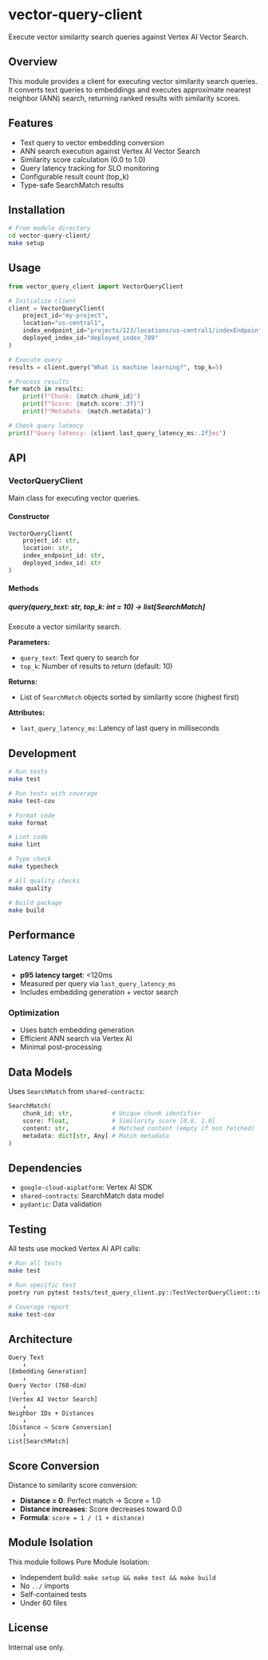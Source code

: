 # vector-query-client

Execute vector similarity search queries against Vertex AI Vector Search.

## Overview

This module provides a client for executing vector similarity search queries. It converts text queries to embeddings and executes approximate nearest neighbor (ANN) search, returning ranked results with similarity scores.

## Features

- Text query to vector embedding conversion
- ANN search execution against Vertex AI Vector Search
- Similarity score calculation (0.0 to 1.0)
- Query latency tracking for SLO monitoring
- Configurable result count (top_k)
- Type-safe SearchMatch results

## Installation

```bash
# From module directory
cd vector-query-client/
make setup
```

## Usage

```python
from vector_query_client import VectorQueryClient

# Initialize client
client = VectorQueryClient(
    project_id="my-project",
    location="us-central1",
    index_endpoint_id="projects/123/locations/us-central1/indexEndpoints/456",
    deployed_index_id="deployed_index_789"
)

# Execute query
results = client.query("What is machine learning?", top_k=5)

# Process results
for match in results:
    print(f"Chunk: {match.chunk_id}")
    print(f"Score: {match.score:.3f}")
    print(f"Metadata: {match.metadata}")

# Check query latency
print(f"Query latency: {client.last_query_latency_ms:.2f}ms")
```

## API

### VectorQueryClient

Main class for executing vector queries.

#### Constructor

```python
VectorQueryClient(
    project_id: str,
    location: str,
    index_endpoint_id: str,
    deployed_index_id: str
)
```

#### Methods

##### query(query_text: str, top_k: int = 10) -> list[SearchMatch]

Execute a vector similarity search.

**Parameters:**
- `query_text`: Text query to search for
- `top_k`: Number of results to return (default: 10)

**Returns:**
- List of `SearchMatch` objects sorted by similarity score (highest first)

**Attributes:**
- `last_query_latency_ms`: Latency of last query in milliseconds

## Development

```bash
# Run tests
make test

# Run tests with coverage
make test-cov

# Format code
make format

# Lint code
make lint

# Type check
make typecheck

# All quality checks
make quality

# Build package
make build
```

## Performance

### Latency Target

- **p95 latency target**: <120ms
- Measured per query via `last_query_latency_ms`
- Includes embedding generation + vector search

### Optimization

- Uses batch embedding generation
- Efficient ANN search via Vertex AI
- Minimal post-processing

## Data Models

Uses `SearchMatch` from `shared-contracts`:

```python
SearchMatch(
    chunk_id: str,           # Unique chunk identifier
    score: float,            # Similarity score [0.0, 1.0]
    content: str,            # Matched content (empty if not fetched)
    metadata: dict[str, Any] # Match metadata
)
```

## Dependencies

- `google-cloud-aiplatform`: Vertex AI SDK
- `shared-contracts`: SearchMatch data model
- `pydantic`: Data validation

## Testing

All tests use mocked Vertex AI API calls:

```bash
# Run all tests
make test

# Run specific test
poetry run pytest tests/test_query_client.py::TestVectorQueryClient::test_query_single_result -v

# Coverage report
make test-cov
```

## Architecture

```
Query Text
    ↓
[Embedding Generation]
    ↓
Query Vector (768-dim)
    ↓
[Vertex AI Vector Search]
    ↓
Neighbor IDs + Distances
    ↓
[Distance → Score Conversion]
    ↓
List[SearchMatch]
```

## Score Conversion

Distance to similarity score conversion:

- **Distance = 0**: Perfect match → Score = 1.0
- **Distance increases**: Score decreases toward 0.0
- **Formula**: `score = 1 / (1 + distance)`

## Module Isolation

This module follows Pure Module Isolation:

- Independent build: `make setup && make test && make build`
- No `../` imports
- Self-contained tests
- Under 60 files

## License

Internal use only.
